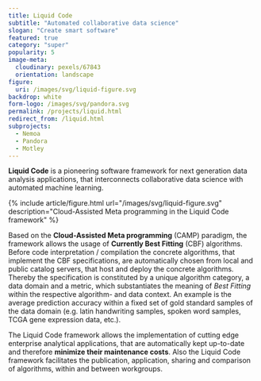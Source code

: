 ```yaml
---
title: Liquid Code
subtitle: "Automated collaborative data science"
slogan: "Create smart software"
featured: true
category: "super"
popularity: 5
image-meta:
  cloudinary: pexels/67843
  orientation: landscape
figure:
  uri: /images/svg/liquid-figure.svg
backdrop: white
form-logo: /images/svg/pandora.svg
permalink: /projects/liquid.html
redirect_from: /liquid.html
subprojects:
  - Nemoa
  - Pandora
  - Motley
---
```


**Liquid Code** is a pioneering software framework for next generation data
analysis applications, that interconnects collaborative data science with
automated machine learning.

{% include article/figure.html url="/images/svg/liquid-figure.svg"
  description="Cloud-Assisted Meta programming in the Liquid Code framework" %}

Based on the **Cloud-Assisted Meta programming** (CAMP) paradigm, the framework
allows the usage of **Currently Best Fitting** (CBF) algorithms. Before code
interpretation / compilation the concrete algorithms, that implement the CBF
specifications, are automatically chosen from local and public catalog servers,
that host and deploy the concrete algorithms. Thereby the specification is
constituted by a unique algorithm category, a data domain and a metric, which
substantiates the meaning of *Best Fitting* within the respective algorithm- and
data context. An example is the average prediction accuracy within a fixed set
of gold standard samples of the data domain (e.g. latin handwriting samples,
spoken word samples, TCGA gene expression data, etc.).

The Liquid Code framework allows the implementation of cutting edge enterprise
analytical applications, that are automatically kept up-to-date and therefore
**minimize their maintenance costs**. Also the Liquid Code framework facilitates
the publication, application, sharing and comparison of algorithms, within and
between workgroups.
